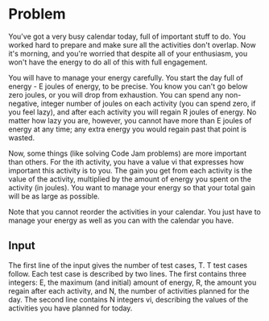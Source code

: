 # Problem

You've got a very busy calendar today, full of important stuff to do. You worked hard to prepare and make sure all the activities don't overlap. Now it's morning, and you're worried that despite all of your enthusiasm, you won't have the energy to do all of this with full engagement.

You will have to manage your energy carefully. You start the day full of energy - E joules of energy, to be precise. You know you can't go below zero joules, or you will drop from exhaustion. You can spend any non-negative, integer number of joules on each activity (you can spend zero, if you feel lazy), and after each activity you will regain R joules of energy. No matter how lazy you are, however, you cannot have more than E joules of energy at any time; any extra energy you would regain past that point is wasted.

Now, some things (like solving Code Jam problems) are more important than others. For the ith activity, you have a value vi that expresses how important this activity is to you. The gain you get from each activity is the value of the activity, multiplied by the amount of energy you spent on the activity (in joules). You want to manage your energy so that your total gain will be as large as possible.

Note that you cannot reorder the activities in your calendar. You just have to manage your energy as well as you can with the calendar you have.

## Input

The first line of the input gives the number of test cases, T. T test cases follow. Each test case is described by two lines. The first contains three integers: E, the maximum (and initial) amount of energy, R, the amount you regain after each activity, and N, the number of activities planned for the day. The second line contains N integers vi, describing the values of the activities you have planned for today.
